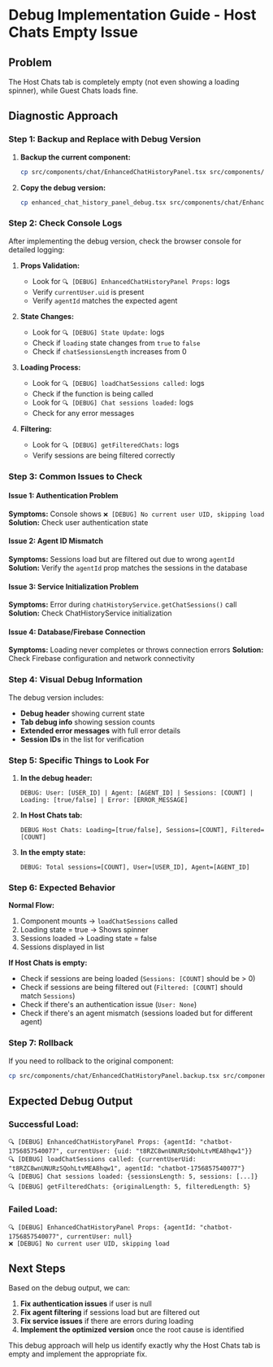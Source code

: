 # Debug Implementation Guide - Host Chats Empty Issue

## Problem
The Host Chats tab is completely empty (not even showing a loading spinner), while Guest Chats loads fine.

## Diagnostic Approach

### Step 1: Backup and Replace with Debug Version

1. **Backup the current component:**
   ```bash
   cp src/components/chat/EnhancedChatHistoryPanel.tsx src/components/chat/EnhancedChatHistoryPanel.backup.tsx
   ```

2. **Copy the debug version:**
   ```bash
   cp enhanced_chat_history_panel_debug.tsx src/components/chat/EnhancedChatHistoryPanel.tsx
   ```

### Step 2: Check Console Logs

After implementing the debug version, check the browser console for detailed logging:

1. **Props Validation:**
   - Look for `🔍 [DEBUG] EnhancedChatHistoryPanel Props:` logs
   - Verify `currentUser.uid` is present
   - Verify `agentId` matches the expected agent

2. **State Changes:**
   - Look for `🔍 [DEBUG] State Update:` logs
   - Check if `loading` state changes from `true` to `false`
   - Check if `chatSessionsLength` increases from 0

3. **Loading Process:**
   - Look for `🔍 [DEBUG] loadChatSessions called:` logs
   - Check if the function is being called
   - Look for `🔍 [DEBUG] Chat sessions loaded:` logs
   - Check for any error messages

4. **Filtering:**
   - Look for `🔍 [DEBUG] getFilteredChats:` logs
   - Verify sessions are being filtered correctly

### Step 3: Common Issues to Check

#### Issue 1: Authentication Problem
**Symptoms:** Console shows `❌ [DEBUG] No current user UID, skipping load`
**Solution:** Check user authentication state

#### Issue 2: Agent ID Mismatch
**Symptoms:** Sessions load but are filtered out due to wrong `agentId`
**Solution:** Verify the `agentId` prop matches the sessions in the database

#### Issue 3: Service Initialization Problem
**Symptoms:** Error during `chatHistoryService.getChatSessions()` call
**Solution:** Check ChatHistoryService initialization

#### Issue 4: Database/Firebase Connection
**Symptoms:** Loading never completes or throws connection errors
**Solution:** Check Firebase configuration and network connectivity

### Step 4: Visual Debug Information

The debug version includes:
- **Debug header** showing current state
- **Tab debug info** showing session counts
- **Extended error messages** with full error details
- **Session IDs** in the list for verification

### Step 5: Specific Things to Look For

1. **In the debug header:**
   ```
   DEBUG: User: [USER_ID] | Agent: [AGENT_ID] | Sessions: [COUNT] | Loading: [true/false] | Error: [ERROR_MESSAGE]
   ```

2. **In Host Chats tab:**
   ```
   DEBUG Host Chats: Loading=[true/false], Sessions=[COUNT], Filtered=[COUNT]
   ```

3. **In the empty state:**
   ```
   DEBUG: Total sessions=[COUNT], User=[USER_ID], Agent=[AGENT_ID]
   ```

### Step 6: Expected Behavior

**Normal Flow:**
1. Component mounts → `loadChatSessions` called
2. Loading state = true → Shows spinner
3. Sessions loaded → Loading state = false
4. Sessions displayed in list

**If Host Chats is empty:**
- Check if sessions are being loaded (`Sessions: [COUNT]` should be > 0)
- Check if sessions are being filtered out (`Filtered: [COUNT]` should match `Sessions`)
- Check if there's an authentication issue (`User: None`)
- Check if there's an agent mismatch (sessions loaded but for different agent)

### Step 7: Rollback

If you need to rollback to the original component:
```bash
cp src/components/chat/EnhancedChatHistoryPanel.backup.tsx src/components/chat/EnhancedChatHistoryPanel.tsx
```

## Expected Debug Output

### Successful Load:
```
🔍 [DEBUG] EnhancedChatHistoryPanel Props: {agentId: "chatbot-1756857540077", currentUser: {uid: "t8RZC8wnUNURzSQohLtvMEA8hqw1"}}
🔍 [DEBUG] loadChatSessions called: {currentUserUid: "t8RZC8wnUNURzSQohLtvMEA8hqw1", agentId: "chatbot-1756857540077"}
🔍 [DEBUG] Chat sessions loaded: {sessionsLength: 5, sessions: [...]}
🔍 [DEBUG] getFilteredChats: {originalLength: 5, filteredLength: 5}
```

### Failed Load:
```
🔍 [DEBUG] EnhancedChatHistoryPanel Props: {agentId: "chatbot-1756857540077", currentUser: null}
❌ [DEBUG] No current user UID, skipping load
```

## Next Steps

Based on the debug output, we can:
1. **Fix authentication issues** if user is null
2. **Fix agent filtering** if sessions load but are filtered out
3. **Fix service issues** if there are errors during loading
4. **Implement the optimized version** once the root cause is identified

This debug approach will help us identify exactly why the Host Chats tab is empty and implement the appropriate fix.

